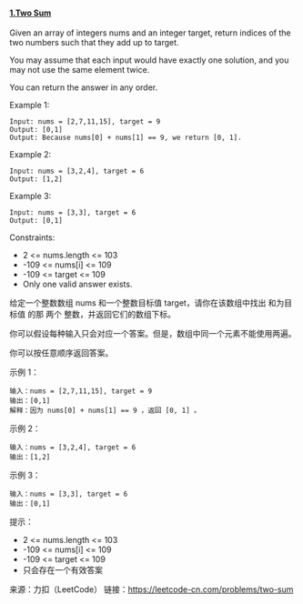 ####  [1.Two Sum](https://leetcode-cn.com/problems/two-sum/)

Given an array of integers nums and an integer target, return indices of the two numbers such that they add up to target.

You may assume that each input would have exactly one solution, and you may not use the same element twice.

You can return the answer in any order.

 

Example 1:

```
Input: nums = [2,7,11,15], target = 9
Output: [0,1]
Output: Because nums[0] + nums[1] == 9, we return [0, 1].
```



Example 2:

```
Input: nums = [3,2,4], target = 6
Output: [1,2]
```



Example 3:

```
Input: nums = [3,3], target = 6
Output: [0,1]
```




Constraints:

* 2 <= nums.length <= 103
* -109 <= nums[i] <= 109
* -109 <= target <= 109
* Only one valid answer exists.





给定一个整数数组 nums 和一个整数目标值 target，请你在该数组中找出 和为目标值 的那 两个 整数，并返回它们的数组下标。

你可以假设每种输入只会对应一个答案。但是，数组中同一个元素不能使用两遍。

你可以按任意顺序返回答案。

示例 1：

```
输入：nums = [2,7,11,15], target = 9
输出：[0,1]
解释：因为 nums[0] + nums[1] == 9 ，返回 [0, 1] 。
```

示例 2：

```
输入：nums = [3,2,4], target = 6
输出：[1,2]
```

示例 3：

```
输入：nums = [3,3], target = 6
输出：[0,1]
```




提示：

* 2 <= nums.length <= 103
* -109 <= nums[i] <= 109
* -109 <= target <= 109
* 只会存在一个有效答案



来源：力扣（LeetCode）
链接：https://leetcode-cn.com/problems/two-sum

